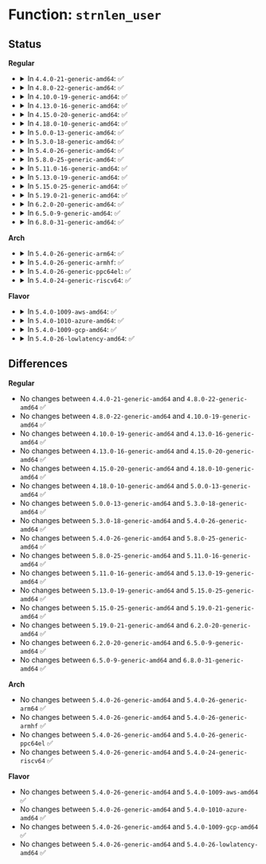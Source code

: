 # Function: <code>strnlen_user</code>

## Status
<b>Regular</b>
<ul>
<li>
<details>
<summary>In <code>4.4.0-21-generic-amd64</code>: ✅</summary>

```c
long int strnlen_user(const char * str, long int count)
```

```json
{
  "name": "strnlen_user",
  "collision_type": "Unique Global",
  "inline_type": "No",
  "funcs": [
    {
      "addr": 18446744071583145232,
      "name": "strnlen_user",
      "external": true,
      "loc": "lib/strnlen_user.c:104",
      "file": "lib/strnlen_user.c",
      "inline": "seen, unknown",
      "caller_inline": [],
      "caller_func": [
        "kernel/auditsc.c:audit_log_exit",
        "kernel/trace/trace_uprobe.c:fetch_file_offset_string_size",
        "mm/shmem.c:SyS_memfd_create",
        "mm/util.c:strndup_user",
        "fs/binfmt_elf.c:create_elf_tables",
        "fs/binfmt_elf.c:create_elf_tables",
        "fs/compat_binfmt_elf.c:create_elf_tables",
        "fs/compat_binfmt_elf.c:create_elf_tables"
      ]
    }
  ],
  "symbols": [
    {
      "addr": 18446744071583145232,
      "name": "strnlen_user",
      "section": ".text",
      "bind": "STB_GLOBAL",
      "size": 252
    }
  ]
}
```
</details>
</li>
<li>
<details>
<summary>In <code>4.8.0-22-generic-amd64</code>: ✅</summary>

```c
long int strnlen_user(const char * str, long int count)
```

```json
{
  "name": "strnlen_user",
  "collision_type": "Unique Global",
  "inline_type": "No",
  "funcs": [
    {
      "addr": 18446744071583439664,
      "name": "strnlen_user",
      "external": true,
      "loc": "lib/strnlen_user.c:103",
      "file": "lib/strnlen_user.c",
      "inline": "seen, unknown",
      "caller_inline": [],
      "caller_func": [
        "kernel/auditsc.c:audit_log_execve_info",
        "kernel/trace/trace_uprobe.c:fetch_file_offset_string_size",
        "mm/shmem.c:SyS_memfd_create",
        "mm/util.c:strndup_user",
        "fs/binfmt_elf.c:create_elf_tables",
        "fs/binfmt_elf.c:create_elf_tables",
        "fs/compat_binfmt_elf.c:create_elf_tables",
        "fs/compat_binfmt_elf.c:create_elf_tables"
      ]
    }
  ],
  "symbols": [
    {
      "addr": 18446744071583439664,
      "name": "strnlen_user",
      "section": ".text",
      "bind": "STB_GLOBAL",
      "size": 239
    }
  ]
}
```
</details>
</li>
<li>
<details>
<summary>In <code>4.10.0-19-generic-amd64</code>: ✅</summary>

```c
long int strnlen_user(const char * str, long int count)
```

```json
{
  "name": "strnlen_user",
  "collision_type": "Unique Global",
  "inline_type": "No",
  "funcs": [
    {
      "addr": 18446744071583565424,
      "name": "strnlen_user",
      "external": true,
      "loc": "lib/strnlen_user.c:103",
      "file": "lib/strnlen_user.c",
      "inline": "seen, unknown",
      "caller_inline": [],
      "caller_func": [
        "kernel/auditsc.c:audit_log_execve_info",
        "kernel/trace/trace_uprobe.c:fetch_file_offset_string_size",
        "mm/shmem.c:SyS_memfd_create",
        "mm/util.c:strndup_user",
        "fs/binfmt_elf.c:create_elf_tables",
        "fs/binfmt_elf.c:create_elf_tables",
        "fs/compat_binfmt_elf.c:create_elf_tables",
        "fs/compat_binfmt_elf.c:create_elf_tables"
      ]
    }
  ],
  "symbols": [
    {
      "addr": 18446744071583565424,
      "name": "strnlen_user",
      "section": ".text",
      "bind": "STB_GLOBAL",
      "size": 239
    }
  ]
}
```
</details>
</li>
<li>
<details>
<summary>In <code>4.13.0-16-generic-amd64</code>: ✅</summary>

```c
long int strnlen_user(const char * str, long int count)
```

```json
{
  "name": "strnlen_user",
  "collision_type": "Unique Global",
  "inline_type": "No",
  "funcs": [
    {
      "addr": 18446744071583602960,
      "name": "strnlen_user",
      "external": true,
      "loc": "lib/strnlen_user.c:103",
      "file": "lib/strnlen_user.c",
      "inline": "seen, unknown",
      "caller_inline": [],
      "caller_func": [
        "kernel/auditsc.c:audit_log_execve_info",
        "kernel/trace/trace_uprobe.c:fetch_file_offset_string_size",
        "mm/shmem.c:SyS_memfd_create",
        "mm/util.c:strndup_user",
        "fs/binfmt_elf.c:create_elf_tables",
        "fs/binfmt_elf.c:create_elf_tables",
        "fs/compat_binfmt_elf.c:create_elf_tables",
        "fs/compat_binfmt_elf.c:create_elf_tables"
      ]
    }
  ],
  "symbols": [
    {
      "addr": 18446744071583602960,
      "name": "strnlen_user",
      "section": ".text",
      "bind": "STB_GLOBAL",
      "size": 244
    }
  ]
}
```
</details>
</li>
<li>
<details>
<summary>In <code>4.15.0-20-generic-amd64</code>: ✅</summary>

```c
long int strnlen_user(const char * str, long int count)
```

```json
{
  "name": "strnlen_user",
  "collision_type": "Unique Global",
  "inline_type": "No",
  "funcs": [
    {
      "addr": 18446744071583849056,
      "name": "strnlen_user",
      "external": true,
      "loc": "lib/strnlen_user.c:104",
      "file": "lib/strnlen_user.c",
      "inline": "seen, unknown",
      "caller_inline": [],
      "caller_func": [
        "kernel/auditsc.c:audit_log_execve_info",
        "kernel/trace/trace_uprobe.c:fetch_file_offset_string_size",
        "mm/shmem.c:SyS_memfd_create",
        "mm/util.c:strndup_user",
        "fs/binfmt_elf.c:create_elf_tables",
        "fs/binfmt_elf.c:create_elf_tables",
        "fs/compat_binfmt_elf.c:create_elf_tables",
        "fs/compat_binfmt_elf.c:create_elf_tables"
      ]
    }
  ],
  "symbols": [
    {
      "addr": 18446744071583849056,
      "name": "strnlen_user",
      "section": ".text",
      "bind": "STB_GLOBAL",
      "size": 248
    }
  ]
}
```
</details>
</li>
<li>
<details>
<summary>In <code>4.18.0-10-generic-amd64</code>: ✅</summary>

```c
long int strnlen_user(const char * str, long int count)
```

```json
{
  "name": "strnlen_user",
  "collision_type": "Unique Global",
  "inline_type": "No",
  "funcs": [
    {
      "addr": 18446744071584049488,
      "name": "strnlen_user",
      "external": true,
      "loc": "lib/strnlen_user.c:104",
      "file": "lib/strnlen_user.c",
      "inline": "seen, unknown",
      "caller_inline": [],
      "caller_func": [
        "kernel/auditsc.c:audit_log_execve_info",
        "kernel/trace/trace_uprobe.c:fetch_file_offset_string_size",
        "mm/util.c:strndup_user",
        "mm/memfd.c:__ia32_sys_memfd_create",
        "mm/memfd.c:__x64_sys_memfd_create",
        "fs/binfmt_elf.c:create_elf_tables",
        "fs/binfmt_elf.c:create_elf_tables",
        "fs/compat_binfmt_elf.c:create_elf_tables",
        "fs/compat_binfmt_elf.c:create_elf_tables"
      ]
    }
  ],
  "symbols": [
    {
      "addr": 18446744071584049488,
      "name": "strnlen_user",
      "section": ".text",
      "bind": "STB_GLOBAL",
      "size": 253
    }
  ]
}
```
</details>
</li>
<li>
<details>
<summary>In <code>5.0.0-13-generic-amd64</code>: ✅</summary>

```c
long int strnlen_user(const char * str, long int count)
```

```json
{
  "name": "strnlen_user",
  "collision_type": "Unique Global",
  "inline_type": "No",
  "funcs": [
    {
      "addr": 18446744071584132496,
      "name": "strnlen_user",
      "external": true,
      "loc": "lib/strnlen_user.c:104",
      "file": "lib/strnlen_user.c",
      "inline": "seen, unknown",
      "caller_inline": [],
      "caller_func": [
        "kernel/auditsc.c:audit_log_execve_info",
        "kernel/trace/trace_uprobe.c:process_fetch_insn",
        "mm/util.c:strndup_user",
        "mm/memfd.c:__ia32_sys_memfd_create",
        "mm/memfd.c:__x64_sys_memfd_create",
        "fs/binfmt_elf.c:create_elf_tables",
        "fs/binfmt_elf.c:create_elf_tables",
        "fs/compat_binfmt_elf.c:create_elf_tables",
        "fs/compat_binfmt_elf.c:create_elf_tables"
      ]
    }
  ],
  "symbols": [
    {
      "addr": 18446744071584132496,
      "name": "strnlen_user",
      "section": ".text",
      "bind": "STB_GLOBAL",
      "size": 253
    }
  ]
}
```
</details>
</li>
<li>
<details>
<summary>In <code>5.3.0-18-generic-amd64</code>: ✅</summary>

```c
long int strnlen_user(const char * str, long int count)
```

```json
{
  "name": "strnlen_user",
  "collision_type": "Unique Global",
  "inline_type": "No",
  "funcs": [
    {
      "addr": 18446744071584322752,
      "name": "strnlen_user",
      "external": true,
      "loc": "lib/strnlen_user.c:104",
      "file": "lib/strnlen_user.c",
      "inline": "seen, unknown",
      "caller_inline": [],
      "caller_func": [
        "kernel/auditsc.c:audit_log_execve_info",
        "kernel/trace/trace_uprobe.c:process_fetch_insn",
        "kernel/trace/trace_uprobe.c:process_fetch_insn",
        "mm/maccess.c:strnlen_unsafe_user",
        "mm/util.c:strndup_user",
        "mm/memfd.c:__ia32_sys_memfd_create",
        "mm/memfd.c:__x64_sys_memfd_create",
        "fs/binfmt_elf.c:create_elf_tables",
        "fs/binfmt_elf.c:create_elf_tables",
        "fs/compat_binfmt_elf.c:create_elf_tables",
        "fs/compat_binfmt_elf.c:create_elf_tables"
      ]
    }
  ],
  "symbols": [
    {
      "addr": 18446744071584322752,
      "name": "strnlen_user",
      "section": ".text",
      "bind": "STB_GLOBAL",
      "size": 266
    }
  ]
}
```
</details>
</li>
<li>
<details>
<summary>In <code>5.4.0-26-generic-amd64</code>: ✅</summary>

```c
long int strnlen_user(const char * str, long int count)
```

```json
{
  "name": "strnlen_user",
  "collision_type": "Unique Global",
  "inline_type": "No",
  "funcs": [
    {
      "addr": 18446744071584457408,
      "name": "strnlen_user",
      "external": true,
      "loc": "lib/strnlen_user.c:92",
      "file": "lib/strnlen_user.c",
      "inline": "seen, unknown",
      "caller_inline": [],
      "caller_func": [
        "kernel/auditsc.c:audit_log_execve_info",
        "kernel/trace/trace_uprobe.c:process_fetch_insn",
        "kernel/trace/trace_uprobe.c:process_fetch_insn",
        "mm/maccess.c:strnlen_unsafe_user",
        "mm/util.c:strndup_user",
        "mm/memfd.c:__ia32_sys_memfd_create",
        "mm/memfd.c:__x64_sys_memfd_create",
        "fs/binfmt_elf.c:create_elf_tables",
        "fs/binfmt_elf.c:create_elf_tables",
        "fs/compat_binfmt_elf.c:create_elf_tables",
        "fs/compat_binfmt_elf.c:create_elf_tables"
      ]
    }
  ],
  "symbols": [
    {
      "addr": 18446744071584457408,
      "name": "strnlen_user",
      "section": ".text",
      "bind": "STB_GLOBAL",
      "size": 294
    }
  ]
}
```
</details>
</li>
<li>
<details>
<summary>In <code>5.8.0-25-generic-amd64</code>: ✅</summary>

```c
long int strnlen_user(const char * str, long int count)
```

```json
{
  "name": "strnlen_user",
  "collision_type": "Unique Global",
  "inline_type": "No",
  "funcs": [
    {
      "addr": 18446744071585020896,
      "name": "strnlen_user",
      "external": true,
      "loc": "lib/strnlen_user.c:92",
      "file": "lib/strnlen_user.c",
      "inline": "seen, unknown",
      "caller_inline": [],
      "caller_func": [
        "kernel/auditsc.c:audit_log_execve_info",
        "kernel/trace/trace_uprobe.c:process_fetch_insn",
        "kernel/trace/trace_uprobe.c:process_fetch_insn",
        "mm/maccess.c:strnlen_user_nofault",
        "mm/util.c:strndup_user",
        "mm/memfd.c:__do_sys_memfd_create",
        "fs/binfmt_elf.c:create_elf_tables",
        "fs/binfmt_elf.c:create_elf_tables",
        "fs/compat_binfmt_elf.c:create_elf_tables",
        "fs/compat_binfmt_elf.c:create_elf_tables"
      ]
    }
  ],
  "symbols": [
    {
      "addr": 18446744071585020896,
      "name": "strnlen_user",
      "section": ".text",
      "bind": "STB_GLOBAL",
      "size": 300
    }
  ]
}
```
</details>
</li>
<li>
<details>
<summary>In <code>5.11.0-16-generic-amd64</code>: ✅</summary>

```c
long int strnlen_user(const char * str, long int count)
```

```json
{
  "name": "strnlen_user",
  "collision_type": "Unique Global",
  "inline_type": "No",
  "funcs": [
    {
      "addr": 18446744071585169600,
      "name": "strnlen_user",
      "external": true,
      "loc": "lib/strnlen_user.c:92",
      "file": "lib/strnlen_user.c",
      "inline": "seen, unknown",
      "caller_inline": [],
      "caller_func": [
        "kernel/auditsc.c:audit_log_execve_info",
        "kernel/trace/trace_uprobe.c:process_fetch_insn",
        "kernel/trace/trace_uprobe.c:process_fetch_insn",
        "mm/maccess.c:strnlen_user_nofault",
        "mm/util.c:strndup_user",
        "mm/memfd.c:__do_sys_memfd_create",
        "fs/binfmt_elf.c:create_elf_tables",
        "fs/binfmt_elf.c:create_elf_tables",
        "fs/compat_binfmt_elf.c:create_elf_tables",
        "fs/compat_binfmt_elf.c:create_elf_tables"
      ]
    }
  ],
  "symbols": [
    {
      "addr": 18446744071585169600,
      "name": "strnlen_user",
      "section": ".text",
      "bind": "STB_GLOBAL",
      "size": 375
    }
  ]
}
```
</details>
</li>
<li>
<details>
<summary>In <code>5.13.0-19-generic-amd64</code>: ✅</summary>

```c
long int strnlen_user(const char * str, long int count)
```

```json
{
  "name": "strnlen_user",
  "collision_type": "Unique Global",
  "inline_type": "No",
  "funcs": [
    {
      "addr": 18446744071585049968,
      "name": "strnlen_user",
      "external": true,
      "loc": "lib/strnlen_user.c:92",
      "file": "lib/strnlen_user.c",
      "inline": "seen, unknown",
      "caller_inline": [],
      "caller_func": [
        "kernel/auditsc.c:audit_log_execve_info",
        "kernel/trace/trace_uprobe.c:process_fetch_insn",
        "kernel/trace/trace_uprobe.c:process_fetch_insn",
        "mm/maccess.c:strnlen_user_nofault",
        "mm/util.c:strndup_user",
        "mm/memfd.c:__do_sys_memfd_create",
        "fs/binfmt_elf.c:create_elf_tables",
        "fs/binfmt_elf.c:create_elf_tables",
        "fs/compat_binfmt_elf.c:create_elf_tables",
        "fs/compat_binfmt_elf.c:create_elf_tables"
      ]
    }
  ],
  "symbols": [
    {
      "addr": 18446744071585049968,
      "name": "strnlen_user",
      "section": ".text",
      "bind": "STB_GLOBAL",
      "size": 290
    }
  ]
}
```
</details>
</li>
<li>
<details>
<summary>In <code>5.15.0-25-generic-amd64</code>: ✅</summary>

```c
long int strnlen_user(const char * str, long int count)
```

```json
{
  "name": "strnlen_user",
  "collision_type": "Unique Global",
  "inline_type": "No",
  "funcs": [
    {
      "addr": 18446744071585493616,
      "name": "strnlen_user",
      "external": true,
      "loc": "lib/strnlen_user.c:92",
      "file": "lib/strnlen_user.c",
      "inline": "seen, unknown",
      "caller_inline": [],
      "caller_func": [
        "kernel/auditsc.c:audit_log_execve_info",
        "kernel/trace/trace_uprobe.c:process_fetch_insn",
        "kernel/trace/trace_uprobe.c:process_fetch_insn",
        "mm/maccess.c:strnlen_user_nofault",
        "mm/util.c:strndup_user",
        "mm/memfd.c:__do_sys_memfd_create",
        "fs/binfmt_elf.c:create_elf_tables",
        "fs/binfmt_elf.c:create_elf_tables",
        "fs/compat_binfmt_elf.c:create_elf_tables",
        "fs/compat_binfmt_elf.c:create_elf_tables"
      ]
    }
  ],
  "symbols": [
    {
      "addr": 18446744071585493616,
      "name": "strnlen_user",
      "section": ".text",
      "bind": "STB_GLOBAL",
      "size": 291
    }
  ]
}
```
</details>
</li>
<li>
<details>
<summary>In <code>5.19.0-21-generic-amd64</code>: ✅</summary>

```c
long int strnlen_user(const char * str, long int count)
```

```json
{
  "name": "strnlen_user",
  "collision_type": "Unique Global",
  "inline_type": "No",
  "funcs": [
    {
      "addr": 18446744071586638544,
      "name": "strnlen_user",
      "external": true,
      "loc": "lib/strnlen_user.c:92",
      "file": "lib/strnlen_user.c",
      "inline": "seen, unknown",
      "caller_inline": [],
      "caller_func": [
        "kernel/auditsc.c:audit_log_execve_info",
        "kernel/trace/trace_uprobe.c:process_fetch_insn",
        "kernel/trace/trace_uprobe.c:process_fetch_insn",
        "mm/maccess.c:strnlen_user_nofault",
        "mm/util.c:strndup_user",
        "mm/memfd.c:__do_sys_memfd_create",
        "fs/binfmt_elf.c:create_elf_tables",
        "fs/binfmt_elf.c:create_elf_tables",
        "fs/compat_binfmt_elf.c:create_elf_tables",
        "fs/compat_binfmt_elf.c:create_elf_tables"
      ]
    }
  ],
  "symbols": [
    {
      "addr": 18446744071586638544,
      "name": "strnlen_user",
      "section": ".text",
      "bind": "STB_GLOBAL",
      "size": 339
    }
  ]
}
```
</details>
</li>
<li>
<details>
<summary>In <code>6.2.0-20-generic-amd64</code>: ✅</summary>

```c
long int strnlen_user(const char * str, long int count)
```

```json
{
  "name": "strnlen_user",
  "collision_type": "Unique Global",
  "inline_type": "No",
  "funcs": [
    {
      "addr": 18446744071587881968,
      "name": "strnlen_user",
      "external": true,
      "loc": "lib/strnlen_user.c:92",
      "file": "lib/strnlen_user.c",
      "inline": "seen, unknown",
      "caller_inline": [],
      "caller_func": [
        "kernel/auditsc.c:audit_log_execve_info",
        "kernel/trace/trace_uprobe.c:process_fetch_insn",
        "kernel/trace/trace_uprobe.c:process_fetch_insn",
        "mm/maccess.c:strnlen_user_nofault",
        "mm/util.c:strndup_user",
        "mm/memfd.c:__do_sys_memfd_create",
        "fs/binfmt_elf.c:create_elf_tables",
        "fs/binfmt_elf.c:create_elf_tables",
        "fs/compat_binfmt_elf.c:create_elf_tables",
        "fs/compat_binfmt_elf.c:create_elf_tables"
      ]
    }
  ],
  "symbols": [
    {
      "addr": 18446744071587881968,
      "name": "strnlen_user",
      "section": ".text",
      "bind": "STB_GLOBAL",
      "size": 296
    }
  ]
}
```
</details>
</li>
<li>
<details>
<summary>In <code>6.5.0-9-generic-amd64</code>: ✅</summary>

```c
long int strnlen_user(const char * str, long int count)
```

```json
{
  "name": "strnlen_user",
  "collision_type": "Unique Global",
  "inline_type": "No",
  "funcs": [
    {
      "addr": 18446744071588153792,
      "name": "strnlen_user",
      "external": true,
      "loc": "lib/strnlen_user.c:92",
      "file": "lib/strnlen_user.c",
      "inline": "seen, unknown",
      "caller_inline": [],
      "caller_func": [
        "kernel/auditsc.c:audit_log_execve_info",
        "kernel/trace/trace_uprobe.c:process_fetch_insn",
        "kernel/trace/trace_uprobe.c:process_fetch_insn",
        "mm/maccess.c:strnlen_user_nofault",
        "mm/util.c:strndup_user",
        "mm/memfd.c:__do_sys_memfd_create",
        "fs/binfmt_elf.c:create_elf_tables",
        "fs/binfmt_elf.c:create_elf_tables",
        "fs/compat_binfmt_elf.c:create_elf_tables",
        "fs/compat_binfmt_elf.c:create_elf_tables"
      ]
    }
  ],
  "symbols": [
    {
      "addr": 18446744071588153792,
      "name": "strnlen_user",
      "section": ".text",
      "bind": "STB_GLOBAL",
      "size": 301
    }
  ]
}
```
</details>
</li>
<li>
<details>
<summary>In <code>6.8.0-31-generic-amd64</code>: ✅</summary>

```c
long int strnlen_user(const char * str, long int count)
```

```json
{
  "name": "strnlen_user",
  "collision_type": "Unique Global",
  "inline_type": "No",
  "funcs": [
    {
      "addr": 18446744071588443392,
      "name": "strnlen_user",
      "external": true,
      "loc": "lib/strnlen_user.c:92",
      "file": "lib/strnlen_user.c",
      "inline": "seen, unknown",
      "caller_inline": [],
      "caller_func": [
        "kernel/auditsc.c:audit_log_execve_info",
        "kernel/trace/trace_uprobe.c:process_fetch_insn",
        "kernel/trace/trace_uprobe.c:process_fetch_insn",
        "mm/maccess.c:strnlen_user_nofault",
        "mm/util.c:strndup_user",
        "mm/memfd.c:__do_sys_memfd_create",
        "fs/binfmt_elf.c:create_elf_tables",
        "fs/binfmt_elf.c:create_elf_tables",
        "fs/compat_binfmt_elf.c:create_elf_tables",
        "fs/compat_binfmt_elf.c:create_elf_tables"
      ]
    }
  ],
  "symbols": [
    {
      "addr": 18446744071588443392,
      "name": "strnlen_user",
      "section": ".text",
      "bind": "STB_GLOBAL",
      "size": 349
    }
  ]
}
```
</details>
</li>
</ul>
<b>Arch</b>
<ul>
<li>
<details>
<summary>In <code>5.4.0-26-generic-arm64</code>: ✅</summary>

```c
long int strnlen_user(const char * str, long int count)
```

```json
{
  "name": "strnlen_user",
  "collision_type": "Unique Global",
  "inline_type": "No",
  "funcs": [
    {
      "addr": 18446603336496345184,
      "name": "strnlen_user",
      "external": true,
      "loc": "lib/strnlen_user.c:92",
      "file": "lib/strnlen_user.c",
      "inline": "seen, unknown",
      "caller_inline": [],
      "caller_func": [
        "kernel/auditsc.c:audit_log_execve_info",
        "kernel/trace/trace_uprobe.c:process_fetch_insn",
        "kernel/trace/trace_uprobe.c:process_fetch_insn",
        "mm/maccess.c:strnlen_unsafe_user",
        "mm/util.c:strndup_user",
        "mm/memfd.c:__arm64_sys_memfd_create",
        "fs/binfmt_elf.c:create_elf_tables",
        "fs/binfmt_elf.c:create_elf_tables",
        "fs/compat_binfmt_elf.c:create_elf_tables",
        "fs/compat_binfmt_elf.c:create_elf_tables"
      ]
    }
  ],
  "symbols": [
    {
      "addr": 18446603336496345184,
      "name": "strnlen_user",
      "section": ".text",
      "bind": "STB_GLOBAL",
      "size": 168
    }
  ]
}
```
</details>
</li>
<li>
<details>
<summary>In <code>5.4.0-26-generic-armhf</code>: ✅</summary>

```c
long int strnlen_user(const char * str, long int count)
```

```json
{
  "name": "strnlen_user",
  "collision_type": "Unique Global",
  "inline_type": "No",
  "funcs": [
    {
      "addr": 3229677484,
      "name": "strnlen_user",
      "external": true,
      "loc": "lib/strnlen_user.c:92",
      "file": "lib/strnlen_user.c",
      "inline": "seen, unknown",
      "caller_inline": [],
      "caller_func": [
        "kernel/auditsc.c:audit_log_execve_info",
        "kernel/trace/trace_uprobe.c:process_fetch_insn",
        "kernel/trace/trace_uprobe.c:process_fetch_insn",
        "mm/maccess.c:strnlen_unsafe_user",
        "mm/util.c:strndup_user",
        "mm/memfd.c:__se_sys_memfd_create",
        "fs/exec.c:copy_strings",
        "fs/binfmt_elf.c:create_elf_tables",
        "fs/binfmt_elf.c:create_elf_tables",
        "fs/binfmt_elf_fdpic.c:create_elf_fdpic_tables",
        "fs/binfmt_elf_fdpic.c:create_elf_fdpic_tables",
        "fs/binfmt_flat.c:create_flat_tables",
        "fs/binfmt_flat.c:create_flat_tables"
      ]
    }
  ],
  "symbols": [
    {
      "addr": 3229677484,
      "name": "strnlen_user",
      "section": ".text",
      "bind": "STB_GLOBAL",
      "size": 388
    }
  ]
}
```
</details>
</li>
<li>
<details>
<summary>In <code>5.4.0-26-generic-ppc64el</code>: ✅</summary>

```c
long int strnlen_user(const char * str, long int count)
```

```json
{
  "name": "strnlen_user",
  "collision_type": "Unique Global",
  "inline_type": "No",
  "funcs": [
    {
      "addr": 13835058055290669120,
      "name": "strnlen_user",
      "external": true,
      "loc": "lib/strnlen_user.c:92",
      "file": "lib/strnlen_user.c",
      "inline": "seen, unknown",
      "caller_inline": [],
      "caller_func": [
        "kernel/auditsc.c:audit_log_execve_info",
        "kernel/trace/trace_uprobe.c:process_fetch_insn",
        "kernel/trace/trace_uprobe.c:process_fetch_insn",
        "mm/maccess.c:strnlen_unsafe_user",
        "mm/util.c:strndup_user",
        "mm/memfd.c:__se_sys_memfd_create",
        "fs/binfmt_elf.c:create_elf_tables",
        "fs/binfmt_elf.c:create_elf_tables",
        "fs/compat_binfmt_elf.c:create_elf_tables",
        "fs/compat_binfmt_elf.c:create_elf_tables"
      ]
    }
  ],
  "symbols": [
    {
      "addr": 13835058055290669120,
      "name": "strnlen_user",
      "section": ".text",
      "bind": "STB_GLOBAL",
      "size": 480
    }
  ]
}
```
</details>
</li>
<li>
<details>
<summary>In <code>5.4.0-24-generic-riscv64</code>: ✅</summary>

```c
long int strnlen_user(const char * str, long int count)
```

```json
{
  "name": "strnlen_user",
  "collision_type": "Unique Global",
  "inline_type": "No",
  "funcs": [
    {
      "addr": 18446743936275393454,
      "name": "strnlen_user",
      "external": true,
      "loc": "lib/strnlen_user.c:92",
      "file": "lib/strnlen_user.c",
      "inline": "seen, unknown",
      "caller_inline": [],
      "caller_func": [
        "kernel/auditsc.c:audit_log_execve_info",
        "mm/maccess.c:strnlen_unsafe_user",
        "mm/util.c:strndup_user",
        "mm/memfd.c:__se_sys_memfd_create",
        "fs/exec.c:copy_strings",
        "fs/binfmt_elf.c:create_elf_tables",
        "fs/binfmt_elf.c:create_elf_tables",
        "fs/binfmt_flat.c:load_flat_binary",
        "fs/binfmt_flat.c:load_flat_binary"
      ]
    }
  ],
  "symbols": [
    {
      "addr": 18446743936275393454,
      "name": "strnlen_user",
      "section": ".text",
      "bind": "STB_GLOBAL",
      "size": 282
    }
  ]
}
```
</details>
</li>
</ul>
<b>Flavor</b>
<ul>
<li>
<details>
<summary>In <code>5.4.0-1009-aws-amd64</code>: ✅</summary>

```c
long int strnlen_user(const char * str, long int count)
```

```json
{
  "name": "strnlen_user",
  "collision_type": "Unique Global",
  "inline_type": "No",
  "funcs": [
    {
      "addr": 18446744071584426144,
      "name": "strnlen_user",
      "external": true,
      "loc": "lib/strnlen_user.c:92",
      "file": "lib/strnlen_user.c",
      "inline": "seen, unknown",
      "caller_inline": [],
      "caller_func": [
        "kernel/auditsc.c:audit_log_execve_info",
        "kernel/trace/trace_uprobe.c:process_fetch_insn",
        "kernel/trace/trace_uprobe.c:process_fetch_insn",
        "mm/maccess.c:strnlen_unsafe_user",
        "mm/util.c:strndup_user",
        "mm/memfd.c:__ia32_sys_memfd_create",
        "mm/memfd.c:__x64_sys_memfd_create",
        "fs/binfmt_elf.c:create_elf_tables",
        "fs/binfmt_elf.c:create_elf_tables",
        "fs/compat_binfmt_elf.c:create_elf_tables",
        "fs/compat_binfmt_elf.c:create_elf_tables"
      ]
    }
  ],
  "symbols": [
    {
      "addr": 18446744071584426144,
      "name": "strnlen_user",
      "section": ".text",
      "bind": "STB_GLOBAL",
      "size": 294
    }
  ]
}
```
</details>
</li>
<li>
<details>
<summary>In <code>5.4.0-1010-azure-amd64</code>: ✅</summary>

```c
long int strnlen_user(const char * str, long int count)
```

```json
{
  "name": "strnlen_user",
  "collision_type": "Unique Global",
  "inline_type": "No",
  "funcs": [
    {
      "addr": 18446744071584361344,
      "name": "strnlen_user",
      "external": true,
      "loc": "lib/strnlen_user.c:92",
      "file": "lib/strnlen_user.c",
      "inline": "seen, unknown",
      "caller_inline": [],
      "caller_func": [
        "kernel/auditsc.c:audit_log_execve_info",
        "kernel/trace/trace_uprobe.c:process_fetch_insn",
        "kernel/trace/trace_uprobe.c:process_fetch_insn",
        "mm/maccess.c:strnlen_unsafe_user",
        "mm/util.c:strndup_user",
        "mm/memfd.c:__ia32_sys_memfd_create",
        "mm/memfd.c:__x64_sys_memfd_create",
        "fs/binfmt_elf.c:create_elf_tables",
        "fs/binfmt_elf.c:create_elf_tables",
        "fs/compat_binfmt_elf.c:create_elf_tables",
        "fs/compat_binfmt_elf.c:create_elf_tables"
      ]
    }
  ],
  "symbols": [
    {
      "addr": 18446744071584361344,
      "name": "strnlen_user",
      "section": ".text",
      "bind": "STB_GLOBAL",
      "size": 294
    }
  ]
}
```
</details>
</li>
<li>
<details>
<summary>In <code>5.4.0-1009-gcp-amd64</code>: ✅</summary>

```c
long int strnlen_user(const char * str, long int count)
```

```json
{
  "name": "strnlen_user",
  "collision_type": "Unique Global",
  "inline_type": "No",
  "funcs": [
    {
      "addr": 18446744071584409056,
      "name": "strnlen_user",
      "external": true,
      "loc": "lib/strnlen_user.c:92",
      "file": "lib/strnlen_user.c",
      "inline": "seen, unknown",
      "caller_inline": [],
      "caller_func": [
        "kernel/auditsc.c:audit_log_execve_info",
        "kernel/trace/trace_uprobe.c:process_fetch_insn",
        "kernel/trace/trace_uprobe.c:process_fetch_insn",
        "mm/maccess.c:strnlen_unsafe_user",
        "mm/util.c:strndup_user",
        "mm/memfd.c:__ia32_sys_memfd_create",
        "mm/memfd.c:__x64_sys_memfd_create",
        "fs/binfmt_elf.c:create_elf_tables",
        "fs/binfmt_elf.c:create_elf_tables",
        "fs/compat_binfmt_elf.c:create_elf_tables",
        "fs/compat_binfmt_elf.c:create_elf_tables"
      ]
    }
  ],
  "symbols": [
    {
      "addr": 18446744071584409056,
      "name": "strnlen_user",
      "section": ".text",
      "bind": "STB_GLOBAL",
      "size": 294
    }
  ]
}
```
</details>
</li>
<li>
<details>
<summary>In <code>5.4.0-26-lowlatency-amd64</code>: ✅</summary>

```c
long int strnlen_user(const char * str, long int count)
```

```json
{
  "name": "strnlen_user",
  "collision_type": "Unique Global",
  "inline_type": "No",
  "funcs": [
    {
      "addr": 18446744071584515120,
      "name": "strnlen_user",
      "external": true,
      "loc": "lib/strnlen_user.c:92",
      "file": "lib/strnlen_user.c",
      "inline": "seen, unknown",
      "caller_inline": [],
      "caller_func": [
        "kernel/auditsc.c:audit_log_execve_info",
        "kernel/trace/trace_uprobe.c:process_fetch_insn",
        "kernel/trace/trace_uprobe.c:process_fetch_insn",
        "mm/maccess.c:strnlen_unsafe_user",
        "mm/util.c:strndup_user",
        "mm/memfd.c:__ia32_sys_memfd_create",
        "mm/memfd.c:__x64_sys_memfd_create",
        "fs/binfmt_elf.c:create_elf_tables",
        "fs/binfmt_elf.c:create_elf_tables",
        "fs/compat_binfmt_elf.c:create_elf_tables",
        "fs/compat_binfmt_elf.c:create_elf_tables"
      ]
    }
  ],
  "symbols": [
    {
      "addr": 18446744071584515120,
      "name": "strnlen_user",
      "section": ".text",
      "bind": "STB_GLOBAL",
      "size": 294
    }
  ]
}
```
</details>
</li>
</ul>

## Differences
<b>Regular</b>
<ul>
<li>
No changes between <code>4.4.0-21-generic-amd64</code> and <code>4.8.0-22-generic-amd64</code> ✅
</li>
<li>
No changes between <code>4.8.0-22-generic-amd64</code> and <code>4.10.0-19-generic-amd64</code> ✅
</li>
<li>
No changes between <code>4.10.0-19-generic-amd64</code> and <code>4.13.0-16-generic-amd64</code> ✅
</li>
<li>
No changes between <code>4.13.0-16-generic-amd64</code> and <code>4.15.0-20-generic-amd64</code> ✅
</li>
<li>
No changes between <code>4.15.0-20-generic-amd64</code> and <code>4.18.0-10-generic-amd64</code> ✅
</li>
<li>
No changes between <code>4.18.0-10-generic-amd64</code> and <code>5.0.0-13-generic-amd64</code> ✅
</li>
<li>
No changes between <code>5.0.0-13-generic-amd64</code> and <code>5.3.0-18-generic-amd64</code> ✅
</li>
<li>
No changes between <code>5.3.0-18-generic-amd64</code> and <code>5.4.0-26-generic-amd64</code> ✅
</li>
<li>
No changes between <code>5.4.0-26-generic-amd64</code> and <code>5.8.0-25-generic-amd64</code> ✅
</li>
<li>
No changes between <code>5.8.0-25-generic-amd64</code> and <code>5.11.0-16-generic-amd64</code> ✅
</li>
<li>
No changes between <code>5.11.0-16-generic-amd64</code> and <code>5.13.0-19-generic-amd64</code> ✅
</li>
<li>
No changes between <code>5.13.0-19-generic-amd64</code> and <code>5.15.0-25-generic-amd64</code> ✅
</li>
<li>
No changes between <code>5.15.0-25-generic-amd64</code> and <code>5.19.0-21-generic-amd64</code> ✅
</li>
<li>
No changes between <code>5.19.0-21-generic-amd64</code> and <code>6.2.0-20-generic-amd64</code> ✅
</li>
<li>
No changes between <code>6.2.0-20-generic-amd64</code> and <code>6.5.0-9-generic-amd64</code> ✅
</li>
<li>
No changes between <code>6.5.0-9-generic-amd64</code> and <code>6.8.0-31-generic-amd64</code> ✅
</li>
</ul>
<b>Arch</b>
<ul>
<li>
No changes between <code>5.4.0-26-generic-amd64</code> and <code>5.4.0-26-generic-arm64</code> ✅
</li>
<li>
No changes between <code>5.4.0-26-generic-amd64</code> and <code>5.4.0-26-generic-armhf</code> ✅
</li>
<li>
No changes between <code>5.4.0-26-generic-amd64</code> and <code>5.4.0-26-generic-ppc64el</code> ✅
</li>
<li>
No changes between <code>5.4.0-26-generic-amd64</code> and <code>5.4.0-24-generic-riscv64</code> ✅
</li>
</ul>
<b>Flavor</b>
<ul>
<li>
No changes between <code>5.4.0-26-generic-amd64</code> and <code>5.4.0-1009-aws-amd64</code> ✅
</li>
<li>
No changes between <code>5.4.0-26-generic-amd64</code> and <code>5.4.0-1010-azure-amd64</code> ✅
</li>
<li>
No changes between <code>5.4.0-26-generic-amd64</code> and <code>5.4.0-1009-gcp-amd64</code> ✅
</li>
<li>
No changes between <code>5.4.0-26-generic-amd64</code> and <code>5.4.0-26-lowlatency-amd64</code> ✅
</li>
</ul>

